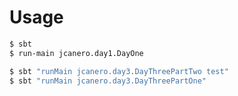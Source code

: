 # Usage

```bash
$ sbt
$ run-main jcanero.day1.DayOne
```

```bash
$ sbt "runMain jcanero.day3.DayThreePartTwo test"
$ sbt "runMain jcanero.day3.DayThreePartOne"
```
